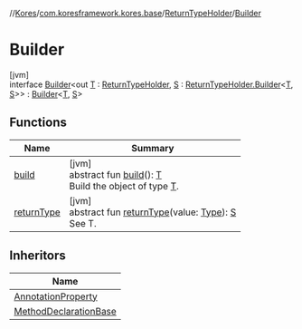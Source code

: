 //[Kores](../../../../index.md)/[com.koresframework.kores.base](../../index.md)/[ReturnTypeHolder](../index.md)/[Builder](index.md)

# Builder

[jvm]\
interface [Builder](index.md)<out [T](index.md) : [ReturnTypeHolder](../index.md), [S](index.md) : [ReturnTypeHolder.Builder](index.md)<[T](index.md), [S](index.md)>> : [Builder](../../../com.koresframework.kores.builder/-builder/index.md)<[T](index.md), [S](index.md)>

## Functions

| Name | Summary |
|---|---|
| [build](../../../com.koresframework.kores.builder/-builder/build.md) | [jvm]<br>abstract fun [build](../../../com.koresframework.kores.builder/-builder/build.md)(): [T](index.md)<br>Build the object of type [T](../../../com.koresframework.kores.builder/-builder/index.md). |
| [returnType](return-type.md) | [jvm]<br>abstract fun [returnType](return-type.md)(value: [Type](https://docs.oracle.com/javase/8/docs/api/java/lang/reflect/Type.html)): [S](index.md)<br>See T. |

## Inheritors

| Name |
|---|
| [AnnotationProperty](../../-annotation-property/-builder/index.md) |
| [MethodDeclarationBase](../../-method-declaration-base/-builder/index.md) |
